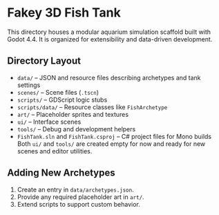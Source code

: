 # Fakey 3D Fish Tank

This directory houses a modular aquarium simulation scaffold built with Godot 4.4.
It is organized for extensibility and data-driven development.

## Directory Layout
- `data/` – JSON and resource files describing archetypes and tank settings
- `scenes/` – Scene files (`.tscn`)
- `scripts/` – GDScript logic stubs
- `scripts/data/` – Resource classes like `FishArchetype`
- `art/` – Placeholder sprites and textures
- `ui/` – Interface scenes
- `tools/` – Debug and development helpers
- `FishTank.sln` and `FishTank.csproj` – C# project files for Mono builds
Both `ui/` and `tools/` are created empty for now and ready for new scenes and editor utilities.

## Adding New Archetypes
1. Create an entry in `data/archetypes.json`.
2. Provide any required placeholder art in `art/`.
3. Extend scripts to support custom behavior.
